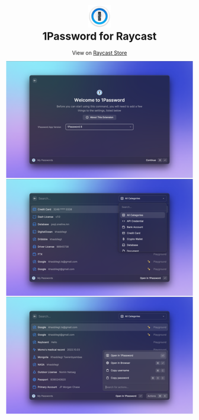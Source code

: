 <h1 align="center"><img width="60px" src="./assets/1password-icon.png"><br>1Password for Raycast</h1>
<p align="center">View on <a href="https://www.raycast.com/khasbilegt/1password">Raycast Store</a>
</h2>

<br>

![1Password Extension](./metadata/1password-1.png)
![1Password Extension](./metadata/1password-2.png)
![1Password Extension](./metadata/1password-3.png)
